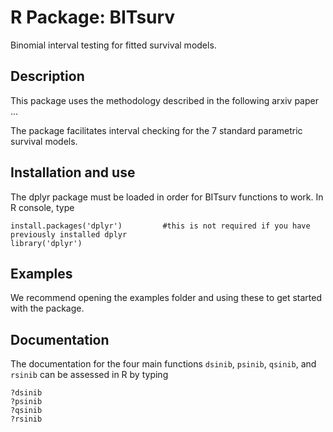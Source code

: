 # R Package: BITsurv
Binomial interval testing for fitted survival models.

## Description
This package uses the methodology described in the following arxiv paper ...

The package facilitates interval checking for the 7 standard parametric survival models.
 
## Installation and use
The dplyr package must be loaded in order for BITsurv functions to work. In R console, type 
```
install.packages('dplyr')         #this is not required if you have previously installed dplyr
library('dplyr')

```

## Examples
We recommend opening the examples folder and using these to get started with the package. 


## Documentation
The documentation for the four main functions `dsinib`, `psinib`, `qsinib`, and `rsinib` can be assessed in R by typing
```
?dsinib
?psinib
?qsinib
?rsinib
